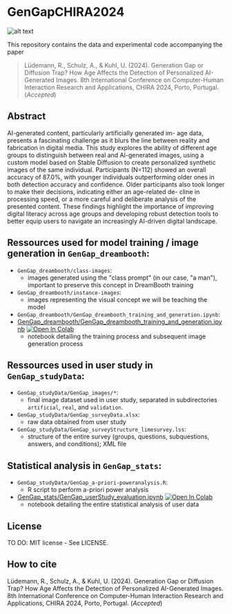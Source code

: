 # GenGapCHIRA2024

![alt text](https://github.com/ukuhl/GenGapCHIRA2024/blob/d1198d11ebd319c7f9b626913be732fdf84ec3f4/GenGap_stats/GenGap_Fig2_Example_Images.png)

This repository contains the data and experimental code accompanying the paper 

> Lüdemann, R., Schulz, A., & Kuhl, U. (2024). Generation Gap or Diffusion Trap? How Age Affects the Detection of Personalized AI-Generated Images. 8th International Conference on Computer-Human Interaction Research and Applications, CHIRA 2024, Porto, Portugal. (*Accepted*)

## Abstract

AI-generated content, particularly artificially generated im- age data, presents a fascinating challenge as it blurs the line between reality and fabrication in digital media. This study explores the ability of different age groups to distinguish between real and AI-generated images, using a custom model based on Stable Diffusion to create personalized synthetic images of the same individual. Participants (N=112) showed an overall accuracy of 87.0%, with younger individuals outperforming older ones in both detection accuracy and confidence. Older participants also took longer to make their decisions, indicating either an age-related de- cline in processing speed, or a more careful and deliberate analysis of the presented content. These findings highlight the importance of improving digital literacy across age groups and developing robust detection tools to better equip users to navigate an increasingly AI-driven digital landscape.

## Ressources used for model training / image generation in `GenGap_dreambooth`:

- `GenGap_dreambooth/class-images`:
  - images generated using the "class prompt" (in our case, "a man"), important to preserve this concept in DreamBooth training
- `GenGap_dreambooth/instance-images`:
  - images representing the visual concept we will be teaching the model
- `GenGap_dreambooth/GenGap_dreambooth_training_and_generation.ipynb`:
- [GenGap_dreambooth/GenGap_dreambooth_training_and_generation.ipynb](GenGap_dreambooth/GenGap_dreambooth_training_and_generation.ipynb) <a target="_blank" href="LINK"><img src="https://colab.research.google.com/assets/colab-badge.svg" alt="Open In Colab"/></a>
  - notebook detailing the training process and subsequent image generation process

## Ressources used in user study in `GenGap_studyData`:

- `GenGap_studyData/GenGap_images/*`:
  - final image dataset used in user study, separated in subdirectories `artificial`, `real`, and `validation`.
- `GenGap_studyData/GenGap_surveyData.xlsx`:
  - raw data obtained from user study
- `GenGap_studyData/GenGap_surveyStructure_limesurvey.lss`:
  - structure of the entire survey (groups, questions, subquestions, answers, and conditions); XML file

## Statistical analysis in `GenGap_stats`:

- `GenGap_studyData/GenGap_a-priori-poweranalysis.R`:
  - R script to perform a-priori power analysis
- [GenGap_stats/GenGap_userStudy_evaluation.ipynb](GenGap_stats/GenGap_userStudy_evaluation.ipynb) <a target="_blank" href="https://colab.research.google.com/github/ukuhl/GenGapCHIRA2024/blob/be31358288e7a0f051f94559e6cf55da50567cff/GenGap_stats/GenGap_userStudy_evaluation.ipynb"><img src="https://colab.research.google.com/assets/colab-badge.svg" alt="Open In Colab"/></a>
  - notebook detailing the entire statistical analysis of user data

## License

TO DO: MIT license - See LICENSE.

## How to cite

Lüdemann, R., Schulz, A., & Kuhl, U. (2024). Generation Gap or Diffusion Trap? How Age Affects the Detection of Personalized AI-Generated Images. 8th International Conference on Computer-Human Interaction Research and Applications, CHIRA 2024, Porto, Portugal. (*Accepted*)
